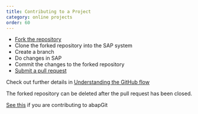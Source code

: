 ```yaml
---
title: Contributing to a Project
category: online projects
order: 60
---
```


* [Fork the repository](https://docs.github.com/en/github/getting-started-with-github/fork-a-repo)
* Clone the forked repository into the SAP system
* Create a branch
* Do changes in SAP
* Commit the changes to the forked repository
* [Submit a pull request](https://docs.github.com/en/github/collaborating-with-issues-and-pull-requests/creating-a-pull-request)

Check out further details in [Understanding the GitHub flow](https://guides.github.com/introduction/flow/)

The forked repository can be deleted after the pull request has been closed.

[See this](development/contributing.html) if you are contributing to abapGit
